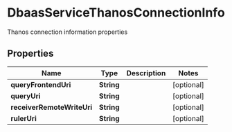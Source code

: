 

# DbaasServiceThanosConnectionInfo

Thanos connection information properties

## Properties

| Name | Type | Description | Notes |
|------------ | ------------- | ------------- | -------------|
|**queryFrontendUri** | **String** |  |  [optional] |
|**queryUri** | **String** |  |  [optional] |
|**receiverRemoteWriteUri** | **String** |  |  [optional] |
|**rulerUri** | **String** |  |  [optional] |



